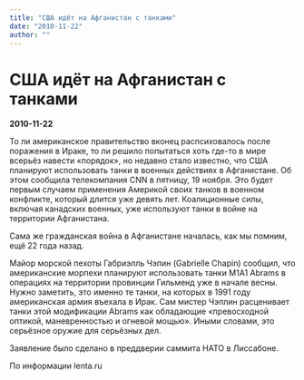 ```yaml
---
title: "США идёт на Афганистан с танками"
date: "2010-11-22"
author: ""
---
```


# США идёт на Афганистан с танками

**2010-11-22** 

То ли американское правительство вконец распсиховалось после поражения в Ираке, то ли решило попытаться хоть где-то в мире всерьёз навести «порядок», но недавно стало известно, что США планируют использовать танки в военных действиях в Афганистане. Об этом сообщила телекомпания CNN в пятницу, 19 ноября. Это будет первым случаем применения Америкой своих танков в военном конфликте, который длится уже девять лет. Коалиционные силы, включая канадских военных, уже используют танки в войне на территории Афганистана.

Сама же гражданская война в Афганистане началась, как мы помним, ещё 22 года назад.

Майор морской пехоты Габриэлль Чэпин (Gabrielle Chapin) сообщил, что американские морпехи планируют использовать танки M1A1 Abrams в операциях на территории провинции Гильменд уже в начале весны. Нужно заметить, это именно те танки, на которых в 1991 году американская армия въехала в Ирак. Сам мистер Чэплин расценивает танки этой модификации Abrams как обладающие «превосходной оптикой, маневренностью и огневой мощью». Иными словами, это серьёзное оружие для серьёзных дел.

Заявление было сделано в преддверии саммита НАТО в Лиссабоне.

По информации lenta.ru